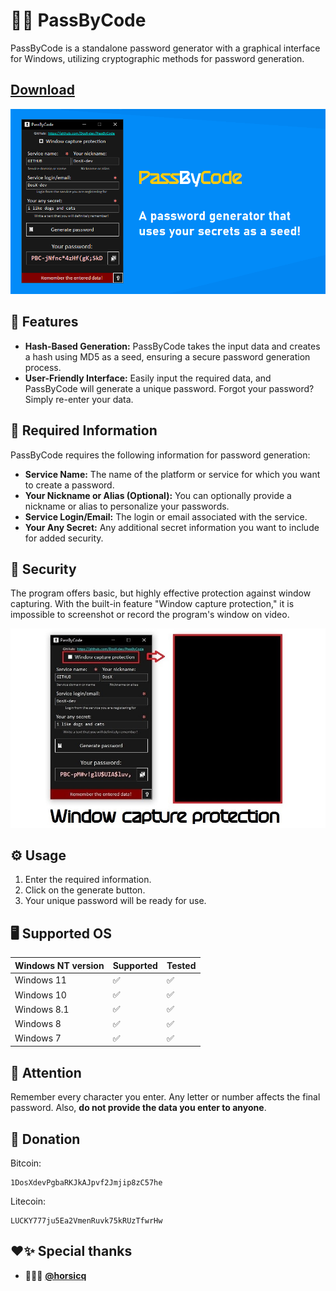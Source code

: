 # 🔐🌐 PassByCode

PassByCode is a standalone password generator with a graphical interface for Windows, utilizing cryptographic methods for password generation. 

## [Download](https://github.com/DosX-dev/PassByCode/releases/tag/Builds)
![](gui.jpg)

## 🚀 Features
- **Hash-Based Generation:** PassByCode takes the input data and creates a hash using MD5 as a seed, ensuring a secure password generation process.
- **User-Friendly Interface:** Easily input the required data, and PassByCode will generate a unique password. Forgot your password? Simply re-enter your data.

## 📝 Required Information
PassByCode requires the following information for password generation:
- **Service Name:** The name of the platform or service for which you want to create a password.
- **Your Nickname or Alias (Optional):** You can optionally provide a nickname or alias to personalize your passwords.
- **Service Login/Email:** The login or email associated with the service.
- **Your Any Secret:** Any additional secret information you want to include for added security.

## 🔏 Security
The program offers basic, but highly effective protection against window capturing. With the built-in feature "Window capture protection," it is impossible to screenshot or record the program's window on video.

![](capture-protection.jpg)

## ⚙️ Usage
1. Enter the required information.
2. Click on the generate button.
3. Your unique password will be ready for use.

## 🖥 Supported OS
| Windows NT version    | Supported  | Tested |
|-----------------------|------------|--------|
| Windows 11            | ✅         | ✅      |
| Windows 10            | ✅         | ✅      |
| Windows 8.1           | ✅         | ✅      |
| Windows 8             | ✅         | ✅      |
| Windows 7             | ✅         | ✅      |


## 🔴 Attention
Remember every character you enter. Any letter or number affects the final password.
Also, **do not provide the data you enter to anyone**.

## 🤝 Donation
Bitcoin:
```BTC
1DosXdevPgbaRKJkAJpvf2Jmjip8zC57he
```
Litecoin:
```LTC
LUCKY777ju5Ea2VmenRuvk75kRUzTfwrHw
```

## ❤️✨ Special thanks
 * 👨🏼‍💻 **[@horsicq](https://github.com/horsicq)**

